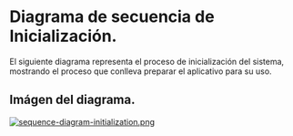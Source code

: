 # **Diagrama de secuencia de Inicialización.**

El siguiente diagrama representa el proceso de inicialización del sistema, mostrando el proceso que conlleva preparar el aplicativo para su uso.

## Imágen del diagrama.
[![sequence-diagram-initialization.png](https://i.postimg.cc/d3L9VpZ3/sequence-diagram-initialization.png)](https://postimg.cc/Cnp8vvNp)

